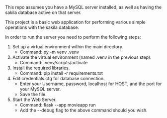 This repo assumes you have a MySQL server installed, as well as having the sakila database active on that server.

This project is a basic web application for performing various simple operations with the sakila database.

In order to run the server you need to perform the following steps:
1. Set up a virtual environment within the main directory.
    - Command: py -m venv .venv
2. Activate the virtual environment (named .venv in the previous step).
    - Command: .venv/scripts/activate
3. Install the required libraries.
    - Command: pip install -r requirements.txt
4. Edit credentials.cfg for database connection.
    - Enter your Username, password, localhost for HOST, and the port for your MySQL server.
    - Save the file.
5. Start the Web Server.
    - Command: flask --app movieapp run
    - Add the --debug flag to the above command should you wish.

